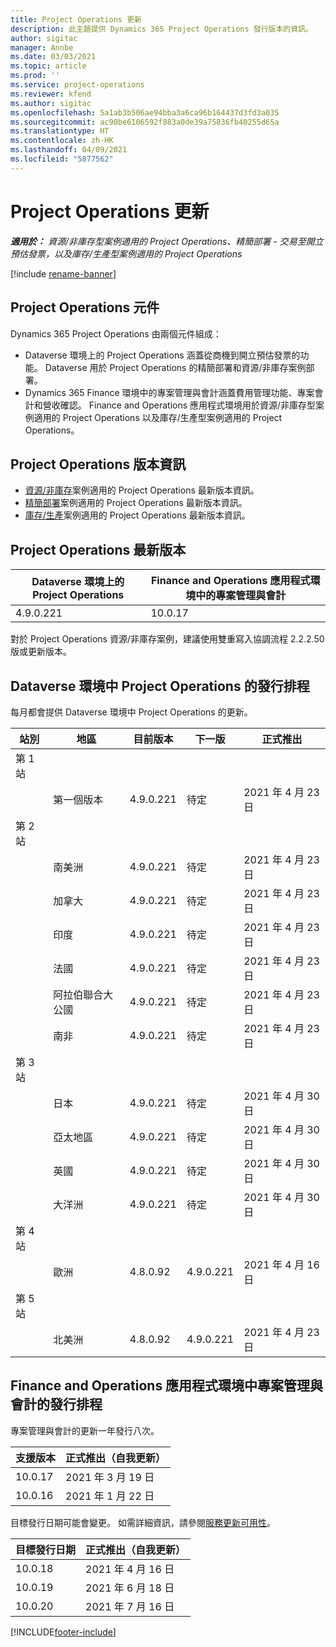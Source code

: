 ```yaml
---
title: Project Operations 更新
description: 此主題提供 Dynamics 365 Project Operations 發行版本的資訊。
author: sigitac
manager: Annbe
ms.date: 03/03/2021
ms.topic: article
ms.prod: ''
ms.service: project-operations
ms.reviewer: kfend
ms.author: sigitac
ms.openlocfilehash: 5a1ab3b506ae94bba3a6ca96b164437d3fd3a035
ms.sourcegitcommit: ac90be6106592f883a0de39a75836fb40255d65a
ms.translationtype: HT
ms.contentlocale: zh-HK
ms.lasthandoff: 04/09/2021
ms.locfileid: "5877562"
---
```

# <a name="project-operations-updates"></a>Project Operations 更新

_**適用於：** 資源/非庫存型案例適用的 Project Operations、精簡部署 - 交易至開立預估發票，以及庫存/生產型案例適用的 Project Operations_

[!include [rename-banner](~/includes/cc-data-platform-banner.md)]

## <a name="project-operations-components"></a>Project Operations 元件

Dynamics 365 Project Operations 由兩個元件組成：

- Dataverse 環境上的 Project Operations 涵蓋從商機到開立預估發票的功能。 Dataverse 用於 Project Operations 的精簡部署和資源/非庫存案例部署。
- Dynamics 365 Finance 環境中的專案管理與會計涵蓋費用管理功能、專案會計和營收確認。 Finance and Operations 應用程式環境用於資源/非庫存型案例適用的 Project Operations 以及庫存/生產型案例適用的 Project Operations。

## <a name="project-operations-release-notes"></a>Project Operations 版本資訊
- [資源/非庫存](whats-new-apr-2021-resource-based.md)案例適用的 Project Operations 最新版本資訊。
- [精簡部署](../pro/whats-new/whats-new-apr-2021-lite.md)案例適用的 Project Operations 最新版本資訊。
- [庫存/生產](../prod-pma/whats-new/whats-new-mar-2021-stocked.md)案例適用的 Project Operations 最新版本資訊。

## <a name="project-operations-latest-version"></a>Project Operations 最新版本

| Dataverse 環境上的 Project Operations | Finance and Operations 應用程式環境中的專案管理與會計 | 
| --- | --- |
| 4.9.0.221 | 10.0.17 |

對於 Project Operations 資源/非庫存案例，建議使用雙重寫入協調流程 2.2.2.50 版或更新版本。

## <a name="release-schedule-for-project-operations-on-dataverse-environment"></a>Dataverse 環境中 Project Operations 的發行排程

每月都會提供 Dataverse 環境中 Project Operations 的更新。 

| 站別   | 地區        | 目前版本 | 下一版 | 正式推出 |
|-----------|---------------|-----------------|--------------|---------------------|
| 第 1 站 |   &nbsp;      |    &nbsp;       | &nbsp;       |      &nbsp;         |
|   &nbsp;  | 第一個版本 |  4.9.0.221       | 待定     | 2021 年 4 月 23 日           |
| 第 2 站 |   &nbsp;      |    &nbsp;       | &nbsp;       |      &nbsp;         |
|   &nbsp;  | 南美洲 |  4.9.0.221       | 待定     | 2021 年 4 月 23 日           |
|    &nbsp; | 加拿大        |  4.9.0.221       | 待定     | 2021 年 4 月 23 日           |
|   &nbsp;  | 印度         |  4.9.0.221       | 待定     | 2021 年 4 月 23 日           |
|   &nbsp;  | 法國         |  4.9.0.221       | 待定     | 2021 年 4 月 23 日           |
|   &nbsp;  | 阿拉伯聯合大公國         |  4.9.0.221       | 待定     | 2021 年 4 月 23 日           |
|   &nbsp;  | 南非         |  4.9.0.221       | 待定     | 2021 年 4 月 23 日           |
| 第 3 站  |      &nbsp;   |     &nbsp;      |     &nbsp;   |      &nbsp;         |
|   &nbsp;  | 日本         |  4.9.0.221       | 待定     | 2021 年 4 月 30 日           |
|   &nbsp;  | 亞太地區  |  4.9.0.221       | 待定     | 2021 年 4 月 30 日           |
|   &nbsp;  | 英國 |  4.9.0.221       | 待定     | 2021 年 4 月 30 日           |
|   &nbsp;  | 大洋洲       |  4.9.0.221       | 待定     | 2021 年 4 月 30 日           |
| 第 4 站 |     &nbsp;    |     &nbsp;      |     &nbsp;   |      &nbsp;         |
|   &nbsp;  | 歐洲        |  4.8.0.92       | 4.9.0.221     | 2021 年 4 月 16 日           |
| 第 5 站 |     &nbsp;    |     &nbsp;      |     &nbsp;   |      &nbsp;         |
|   &nbsp;  | 北美洲 |  4.8.0.92       | 4.9.0.221     | 2021 年 4 月 23 日           |

## <a name="release-schedule-for-project-management-and-accounting-in-the-finance-and-operations-apps-environment"></a>Finance and Operations 應用程式環境中專案管理與會計的發行排程

專案管理與會計的更新一年發行八次。

| 支援版本 | 正式推出（自我更新） |
| --- | --- |
| 10.0.17 | 2021 年 3 月 19 日 |
| 10.0.16 | 2021 年 1 月 22 日 |


目標發行日期可能會變更。 如需詳細資訊，請參閱[服務更新可用性](https://docs.microsoft.com/dynamics365/fin-ops-core/fin-ops/get-started/public-preview-releases?toc=/dynamics365/finance/toc.json)。

| 目標發行日期 | 正式推出（自我更新） |
| --- | --- |
| 10.0.18 | 2021 年 4 月 16 日 |
| 10.0.19 | 2021 年 6 月 18 日 |
| 10.0.20 | 2021 年 7 月 16 日 |


[!INCLUDE[footer-include](../includes/footer-banner.md)]
